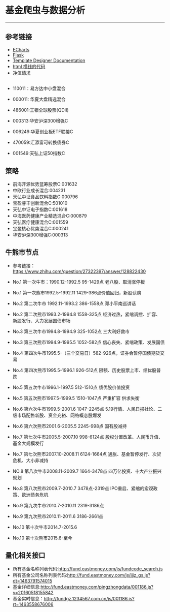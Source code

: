 # 基金爬虫与数据分析
***
## 参考链接
- [ECharts](http://echarts.baidu.com/tutorial.html#5%20%E5%88%86%E9%92%9F%E4%B8%8A%E6%89%8B%20ECharts)
- [Flask](https://dormousehole.readthedocs.io/en/latest/quickstart.html)
- [Template Designer Documentation](http://jinja.pocoo.org/docs/2.10/templates/)
- [html 横线的代码](https://www.cnblogs.com/zqld/p/6640357.html)
- [净值请求](http://glink.genius.com.cn/base/V_JRJ_FUND_NET_HISTORY/full=2&sort=TRADEDATE%20desc&filter-FUND_CODE-str=519005)

##
- 110011：易方达中小盘混合
- 000011: 华夏大盘精选混合
- 486001:工银全球股票(QDII)

- 000313:华安沪深300增强C
- 006249:华夏创业板ETF联接C
- 470059:汇添富可转换债券C
- 001549:天弘上证50指数C

## 策略
- 前海开源优势蓝筹股票C:001632
- 中欧行业成长混合:004231
- 天弘中证食品饮料指数C:000796
- 宝盈睿丰创新混合C:501010
- 天弘中证电子指数C:001618
- 中海医药健康产业精选混合C:000879
- 天弘医疗健康混合C:001559
- 宝盈核心优势混合C:000241
- 华安沪深300增强C:000313

## 牛熊市节点
- 参考链接： https://www.zhihu.com/question/27322397/answer/128822430

- No.1 第一次牛市：1990.12-1992.5 95-1429点 老八股、取消涨停板
- No.1 第一次熊市1992.5-1992.11 1429-386点价值回归，新股认购
- No.2 第二次牛市 1992.11-1993.2 386-1558点 邓小平南巡讲话
- No.2 第二次熊市1993.2-1994.8 1558-325点 经济过热，紧缩调控、扩容、新股发行、大力发展国债市场
- No.3 第三次牛市1994.8-1994.9 325-1052点 三大利好救市
- No.3 第三次熊市1994.9-1995.5 1052-582点 信心丧失、紧缩政策、发展国债
- No.4 第四次牛市1995.5-（三个交易日）582-926点，证券会暂停国债期货交易
- No.4 第四次熊市1995.5-1996.1 926-512点 限额、历史股票上市、绩优股普跌
- No.5 第五次牛市1996.1-1997.5 512-1510点 绩优股价值投资
- No.5 第五次熊市1997.5-1999.5 1510-1047点 严重扩容 供求失衡
- No.6 第六次牛市1999.5-2001.6 1047-2245点 5.19行情、人民日报社论、二级市场配售新股、资金充裕、网络概恋股爆发
- No.6 第六次熊市2001.6-2005.5 2245-998点 国有股减持
- No.7 第七次牛市2005.5-2007.10 998-6124点 股权分置改革、人民币升值、基金大规模发行
- No.7 第七次熊市2007.10-2008.11 6124-1664点 通胀、基金暂停发行、次贷危机、大小非减持
- NO.8 第八次牛市2008.11-2009.7 1664-3478点 四万亿投资、十大产业振兴规划
- No.8 第八次熊市2009.7-2010.7 3478点-2319点 IPO重启、紧缩的宏观政策、欧洲债务危机
- No.9 第九次牛市2010.7-2010.11 2319-3186点
- No.9 第九次熊市2010.11-2011.6 3186-2661点
- No.10 第十次牛市2014.7-2015.6
- No.10 第十次熊市2015.6-至今


## 量化相关接口
- 所有基金名称列表代码:http://fund.eastmoney.com/js/fundcode_search.js
- 所有基金公司名称列表代码:http://fund.eastmoney.com/js/jjjz_gs.js?dt=1463791574015
- 基金详细信息:http://fund.eastmoney.com/pingzhongdata/001186.js?v=20160518155842
- 基金实时信息：http://fundgz.1234567.com.cn/js/001186.js?rt=1463558676006